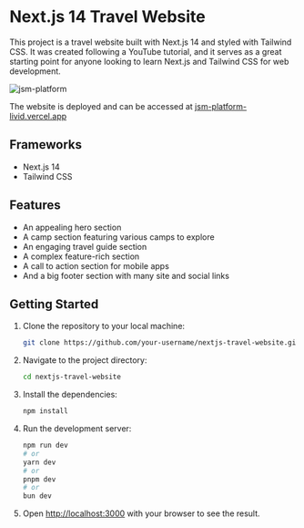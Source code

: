# Next.js 14 Travel Website

This project is a travel website built with Next.js 14 and styled with Tailwind CSS. It was created following a YouTube tutorial, and it serves as a great starting point for anyone looking to learn Next.js and Tailwind CSS for web development.

![jsm-platform](https://github.com/delmac-dev/jsm-platform/assets/136045782/f5dcd204-6dcd-461e-bb84-e20ea8f95bb8)

The website is deployed and can be accessed at [jsm-platform-livid.vercel.app](https://jsm-platform-livid.vercel.app/)

## Frameworks

- Next.js 14
- Tailwind CSS

## Features

- An appealing hero section
- A camp section featuring various camps to explore
- An engaging travel guide section
- A complex feature-rich section
- A call to action section for mobile apps
- And a big footer section with many site and social links

## Getting Started

1. Clone the repository to your local machine:

   ```bash
   git clone https://github.com/your-username/nextjs-travel-website.git
   ```

2. Navigate to the project directory:

    ```bash
    cd nextjs-travel-website
    ```
3. Install the dependencies:

    ```bash
    npm install
    ```

4. Run the development server:

    ```bash
    npm run dev
    # or
    yarn dev
    # or
    pnpm dev
    # or
    bun dev
    ```

5. Open [http://localhost:3000](http://localhost:3000) with your browser to see the result.
